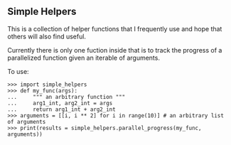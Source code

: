 Simple Helpers
--------------

This is a collection of helper functions that I frequently use and hope that others
will also find useful.

Currently there is only one fuction inside that is to track the progress of a
parallelized function given an iterable of arguments.

To use:

    >>> import simple_helpers
    >>> def my_func(args):
    ... 	""" an arbitrary function """
    ... 	arg1_int, arg2_int = args
    ... 	return arg1_int + arg2_int
    >>> arguments = [[i, i ** 2] for i in range(10)] # an arbitrary list of arguments
    >>> print(results = simple_helpers.parallel_progress(my_func, arguments))
